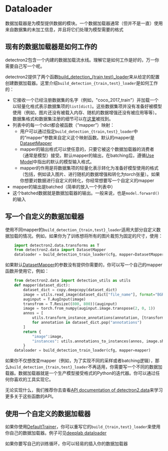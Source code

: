 # Dataloader

数据加载器是为模型提供数据的模块。一个数据加载器通常（但并不是一直）使用来自数据集的未加工信息，并且将它们处理为模型需要的格式

## 现有的数据加载器是如何工作的

detectron2包含一个内建的数据加载流水线。理解它是如何工作是好的，万一你需要自己写一个呢。

detectron2提供了两个函数[build_detection_{train,test}_loader](https://detectron2.readthedocs.io/en/latest/modules/data.html#detectron2.data.build_detection_train_loader)来从给定的配置创建数据加载器。这里介绍`build_detection_{train,test}_loader`是如何工作的：
- 它接收一个已经注册数据集的名字（例如，"coco_2017_train"）并加载一个以轻量化格式表示数据集项的`list[dict]`。这些数据集项并没有准备好被模型使用（例如，图片还没有被载入内存、随机的数据增强还没有被应用等等）。数据集格式和数据集注册的细节可以在[这里](https://detectron2.readthedocs.io/en/latest/tutorials/datasets.html)被找到。
- 列表中的每一个dict都会被函数（“mapper”）映射：
  - 用户可以通过指定`build_detection_{train,test}_loader`中的“mapper”参数来自定义这个映射函数。默认的mapper是[DatasetMapper](https://detectron2.readthedocs.io/en/latest/modules/data.html#detectron2.data.DatasetMapper)
  - mapper的输出格式可以使任意的，只要它被这个数据加载器的消费者（通常是模型）接受。默认mapper的输出，在batching后，遵循[Use Model](https://detectron2.readthedocs.io/en/latest/tutorials/models.html#model-input-format)中指出的默认的模型输入格式。
  - mapper的作用是将数据集项的轻量化表示转化为准备好模型使用的格式（包括，例如读入图片、进行随机的数据增强和转化为torch张量）。如果你想要对数据进行自定义的转化，你经常想要写一个自定义的mapper
- mapper的输出是batched（简单的放入一个列表中）
- 这个batched数据就是数据加载器的输出。一般来说，也是`model.forward()`的输入

## 写一个自定义的数据加载器

使用不同mapper的`build_detection_{train,test}_loader`适用大部分自定义数据加载的情况。例如，如果你为了训练想将所有的图片裁剪为固定的尺寸，使用：

```python
    import detectron2.data.transforms as T
    from detectron2.data import DatasetMapper
    dataloader = build_detection_train_loader(cfg, mapper=DatasetMapper(cfg, is_train=True, augmentations=[T.Reszie((800, 800))]))
```

如果默认[DatasetMapper](https://detectron2.readthedocs.io/en/latest/modules/data.html#detectron2.data.DatasetMapper)的参数没有提供你需要的，你可以写一个自己的mapper函数并使用它，例如：

```python
    from detectron2.data import detection_utils as utils
    def mapper(dataset_dict):
        dataset_dict = copy.deepcopy(dataset_dict)
        image = utils.read_image(dataset_dict["file_name"], format="BGR")
        auginput = T.AugInput(image)
        transfrom = T.Resize((800, 800))(auginput)
        image = torch.from_numpy(auginput.image.transpose(2, 0, 1))
        annos = [
            utils.transform_instance_annotations(annotation, [transform], image.shape[1:])
            for annotation in dataset_dict.pop("annotations")    
        ]
        return {
            "image":image,
            "instances": utils.annotations_to_instances(annos, image.shape[1:])
        }
    dataloader = build_detection_train_loader(cfg, mapper=mapper)
```

如果你不仅想改变mapper（例如，为了实现不同的采样或者batching逻辑），那么`build_detection_{train,test}_loader`不再适用，你需要写一个不同的数据加载器。数据加载器就是一个生产模型接受格式的Python的迭代器。你可以通过任何你喜欢的工具实现它。

无论实现什么，我们推荐你去查看[API documentation of detectron2.data](https://detectron2.readthedocs.io/en/latest/modules/data.html)来学习更多关于这些函数的API。

## 使用一个自定义的数据加载器

如果你使用[DefaultTrainer](https://detectron2.readthedocs.io/en/latest/modules/engine.html#detectron2.engine.defaults.DefaultTrainer)，你可以重写它的`build_{train,test}_loader`来使用你自己的数据加载器。例子可见[deeplab dataloader](https://github.com/facebookresearch/detectron2/blob/master/projects/DeepLab/train_net.py)

如果你要写自己的训练循环，你可以轻易的插入你的数据加载器